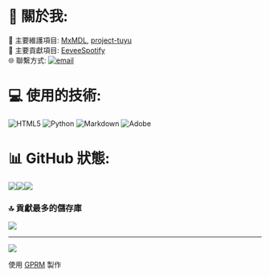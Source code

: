 # 💫 關於我:
🔭 主要維護項目: [MxMDL](https://github.com/ElliotCHEN37/MxMDL), [project-tuyu](https://github.com/ElliotCHEN37/project-tuyu)<br>👯 主要貢獻項目: [EeveeSpotify](https://github.com/ElliotCHEN37/EeveeSpotify)<br>🌐 聯繫方式: [![email](https://img.shields.io/badge/Email-D14836?logo=gmail&logoColor=white)](mailto:elliotchen2010@gmail.com) 
# 💻 使用的技術:
![HTML5](https://img.shields.io/badge/html5-%23E34F26.svg?style=flat&logo=html5&logoColor=white) ![Python](https://img.shields.io/badge/python-3670A0?style=flat&logo=python&logoColor=ffdd54) ![Markdown](https://img.shields.io/badge/markdown-%23000000.svg?style=flat&logo=markdown&logoColor=white) ![Adobe](https://img.shields.io/badge/adobe-%23FF0000.svg?style=flat&logo=adobe&logoColor=white)
# 📊 GitHub 狀態:
![](https://github-readme-stats.vercel.app/api?username=ElliotCHEN37&theme=bear&hide_border=false&include_all_commits=true&count_private=true)![](https://github-readme-streak-stats.herokuapp.com/?user=ElliotCHEN37&theme=bear&hide_border=false)![](https://github-readme-stats.vercel.app/api/top-langs/?username=ElliotCHEN37&theme=bear&hide_border=false&include_all_commits=true&count_private=true&layout=compact)
### 🔝 貢獻最多的儲存庫
![](https://github-contributor-stats.vercel.app/api?username=ElliotCHEN37&limit=3&theme=dark&combine_all_yearly_contributions=true)

---
[![](https://visitcount.itsvg.in/api?id=ElliotCHEN37&icon=0&color=0)](https://visitcount.itsvg.in)

使用 [GPRM](https://gprm.itsvg.in) 製作
